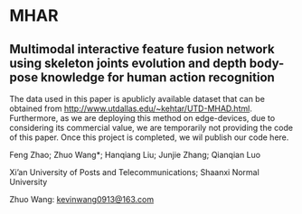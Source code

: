 # MHAR
## Multimodal interactive feature fusion network using skeleton joints evolution and depth body-pose knowledge for human action recognition

The data used in this paper is apublicly available dataset that can be obtained from http://www.utdallas.edu/~kehtar/UTD-MHAD.html.
Furthermore, as we are deploying this method on edge-devices, due to considering its commercial value, we are temporarily not providing the code of this paper. 
Once this project is completed, we wil publish our code here.

Feng Zhao; Zhuo Wang*; Hanqiang Liu; Junjie Zhang; Qianqian Luo

Xi’an University of Posts and Telecommunications; Shaanxi Normal University

Zhuo Wang: kevinwang0913@163.com
